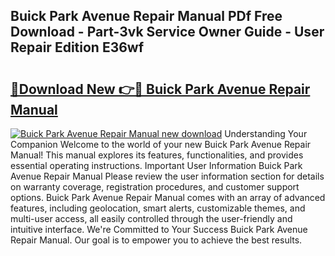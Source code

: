 ## Buick Park Avenue Repair Manual PDf Free Download - Part-3vk Service Owner Guide - User Repair Edition E36wf

# <h2><a href="http://bc42827.oget.top/?id=Buick+Park+Avenue+Repair+Manual">🔗Download New 👉🔴 Buick Park Avenue Repair Manual</a></h2>

[![Buick Park Avenue Repair Manual new download](https://i.imgur.com/5g1atiW.png)](http://bc42827.oget.top/?id=Buick+Park+Avenue+Repair+Manual)
Understanding Your Companion Welcome to the world of your new Buick Park Avenue Repair Manual! This manual explores its features, functionalities, and provides essential operating instructions. Important User Information Buick Park Avenue Repair Manual Please review the user information section for details on warranty coverage, registration procedures, and customer support options. Buick Park Avenue Repair Manual comes with an array of advanced features, including geolocation, smart alerts, customizable themes, and multi-user access, all easily controlled through the user-friendly and intuitive interface. We're Committed to Your Success Buick Park Avenue Repair Manual. Our goal is to empower you to achieve the best results.
